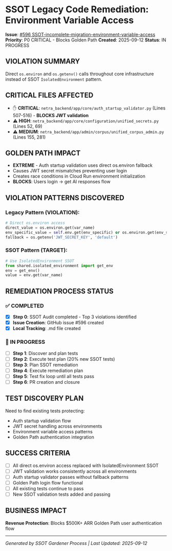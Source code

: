 # SSOT Legacy Code Remediation: Environment Variable Access

**Issue**: [#596 SSOT-incomplete-migration-environment-variable-access](https://github.com/netra-systems/netra-apex/issues/596)
**Priority**: P0 CRITICAL - Blocks Golden Path
**Created**: 2025-09-12
**Status**: IN PROGRESS

## VIOLATION SUMMARY
Direct `os.environ` and `os.getenv()` calls throughout core infrastructure instead of SSOT `IsolatedEnvironment` pattern.

## CRITICAL FILES AFFECTED
- ✋ **CRITICAL**: `netra_backend/app/core/auth_startup_validator.py` (Lines 507-516) - **BLOCKS JWT validation**
- ⚠️ **HIGH**: `netra_backend/app/core/configuration/unified_secrets.py` (Lines 52, 69)
- ⚠️ **MEDIUM**: `netra_backend/app/admin/corpus/unified_corpus_admin.py` (Lines 155, 281)

## GOLDEN PATH IMPACT
- **EXTREME** - Auth startup validation uses direct os.environ fallback
- Causes JWT secret mismatches preventing user login  
- Creates race conditions in Cloud Run environment initialization
- **BLOCKS**: Users login → get AI responses flow

## VIOLATION PATTERNS DISCOVERED

### Legacy Pattern (VIOLATION):
```python
# Direct os.environ access
direct_value = os.environ.get(var_name)
env_specific_value = self.env.get(env_specific) or os.environ.get(env_specific)
fallback = os.getenv('JWT_SECRET_KEY', 'default')
```

### SSOT Pattern (TARGET):
```python
# Use IsolatedEnvironment SSOT
from shared.isolated_environment import get_env
env = get_env()
value = env.get(var_name)
```

## REMEDIATION PROCESS STATUS

### ✅ COMPLETED
- [x] **Step 0**: SSOT Audit completed - Top 3 violations identified
- [x] **Issue Creation**: GitHub issue #596 created
- [x] **Local Tracking**: .md file created

### 🔄 IN PROGRESS
- [ ] **Step 1**: Discover and plan tests
- [ ] **Step 2**: Execute test plan (20% new SSOT tests)
- [ ] **Step 3**: Plan SSOT remediation
- [ ] **Step 4**: Execute remediation plan
- [ ] **Step 5**: Test fix loop until all tests pass
- [ ] **Step 6**: PR creation and closure

## TEST DISCOVERY PLAN
Need to find existing tests protecting:
- Auth startup validation flow
- JWT secret handling across environments
- Environment variable access patterns
- Golden Path authentication integration

## SUCCESS CRITERIA
- [ ] All direct os.environ access replaced with IsolatedEnvironment SSOT
- [ ] JWT validation works consistently across all environments  
- [ ] Auth startup validator passes without fallback patterns
- [ ] Golden Path login flow functional
- [ ] All existing tests continue to pass
- [ ] New SSOT validation tests added and passing

## BUSINESS IMPACT
**Revenue Protection**: Blocks $500K+ ARR Golden Path user authentication flow

---
*Generated by SSOT Gardener Process | Last Updated: 2025-09-12*